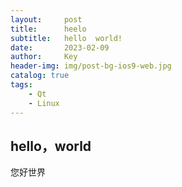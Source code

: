 ```yaml
---
layout:     post
title:      heelo
subtitle:   hello  world!
date:       2023-02-09
author:     Key
header-img: img/post-bg-ios9-web.jpg
catalog: true
tags:
    - Qt
    - Linux
---
```


## hello，world

您好世界